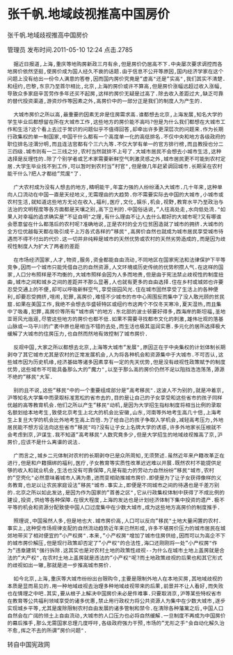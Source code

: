 # 张千帆.地域歧视推高中国房价  
张千帆.地域歧视推高中国房价

管理员 发布时间.2011-05-10 12:24  点击.2785

      据近日报道,上海,重庆等地购房新政三月有余,但是房价仍居高不下.中央屡次要求调控而各地房价依然坚挺,使房价成为国人经久不衰的话题.由于信息不公开等原因,国内经济学家在这个问题上没有给出一份令人满意的答卷,因而国内房价究竟是“虚高"还是“实高",我们其实不清楚.和纽约,巴黎,东京乃至首尔相比,北京,上海的房价或许不算高,但是房价涨幅远超过收入涨幅,导致众多家庭辛苦劳作多年还买不起房,这样的房价无疑是过高了.除去收入差距过大,缺乏可靠的替代投资渠道,游资炒作等因素之外,高房价中的一部分正是我们的制度人为产生的.

      大城市房价之所以高,最重要的因素无非是住房需求高.谁都想去北京,上海发展,知名大学的学生毕业后都想留在所在大城市工作,这些地方的房价能不高吗?但是为什么我们都想在大城市工作和生活?这个看上去过于常识的问题似乎不值得回答,却牵出许多更深层次的问题来.作为长期行政集权的单一制国家,中国干什么都有一个高度单一化的高低排名.不仅中央和地方各级政府的职位排名泾渭分明,而且连法官都有个三六九等.不仅大学有单一的官方排行榜,而且教授也分二三四级.城市则有一二三线之分,农村当然就排不上号了.大城市居民不会想去小城市生活,这种选择是反理性的.除了个别学者或艺术家需要新鲜空气刺激灵感之外,城市居民更不可能到农村定居.大学生毕业找不到工作,可以暂时到农村当“村官",但是做几年赶紧调回城市.长期呆在农村能干什么?把人才都给“荒废"了.

      广大农村成为没有人想去的地方,精明能干,年富力强的人纷纷涌入大城市.几十年来,这种单向人口流动在中国一直是天经地义,无需理由的大趋势.你不需要实际去中国的大城市,小城市或农村生活,就知道这些地方无论在收入,福利,医疗,文化,娱乐,机会,视野,教育水平乃至政治与法治的文明程度等各方面都是天壤之别,高下立判的.中国俗话说,“人往高处走,水向低处流."如果人对幸福的追求确实是“不证自明"之理,有什么理由不让人去什么都好的大城市呢?又有哪谁会愿意留在什么都落后的农村呢?准确地说,正是农村的全方位贫困造就了城市的拥挤.大城市的全方位优越每天都在吸引成千上万各式各样的“移民",高房价自然也就成为城市居民享受城市待遇而不得不付出的代价.这一切并非纯粹是城市的天然优势或农村的天然劣势造成的,而是因为歧视性制度人为扩大了两者的差距

      在市场经济国家,人才,物资,服务,资金都能自由流动,不同地区在国家宪法和法律保护下平等竞争,因而一个城市只能凭借自己的自然资源,人文环境或历史传统的优势积攒人气.在这样的国家,人口分布照样是不均衡的,大城市照样会因为人多而地贵,但是由于宪法禁止歧视性的制度扭曲,城市之间和城乡之间的差距并不那么显著,人也就有更多的自由选择.住在乡村或城郊也许要忍受交通上的不便,却可以呼吸新鲜空气,享受田园风光.住在城市固然享受了生活上的各种便利,却要忍受拥挤,喧闹,犯罪,高房价,难怪不少城市的市中心周围反而集中了没人敢光顾的贫民窟.如果在美国工作,我绝不会想去华盛顿特区或纽约市这两个不仅冬天寒冷,夏天湿热,而且集中了吸毒,犯罪,高房价等所有“城市病"的地方.东北部的波士顿要好得多,西海岸的斯坦福,圣地亚哥风光迤逦,尽管这些地方的房价也都不低.如果不需要寻找都市文化的刺激,雄伟壮观的落基山脉或一马平川的广袤中原也是相当不错的去处,而生活也极其滋润实惠.多元化的居所选择极大缓解了大城市的住房压力,也自然而然地有效控制了城市房价.

      反观中国,大家之所以都想去北京,上海等大城市“发展",原因正在于中央集权的计划体制长期剥夺了其它城市尤其是农村的正常发展机会,人为将各种机会和资源集中于大城市.不可否认,这些城市因为历史机缘,经济基础等诸多因素享有一定的先天优势,但是没有歧视性政策赋予的制度优势,这些城市不可能具备那么大的“魔力",以至于那么高的房价仍然不足以阻挡浩浩荡荡,源源不绝的“移民"大军.

      别的且不说,这些“移民"中的一个重要组成部分是“高考移民".这波人不为别的,就是冲着京,沪等知名大学集中而录取标准宽松的省市去的,目的是让自己的子女享受和这些省市的孩子同样优越的高等教育机会.他们之所以产生“移民"动机,是因为大学招生指标制度将相当比例的录取名额划给本地考生,致使北京考生上北大的机会比安徽,山东,河南等外地考生高几十倍,上海考生上复旦大学的机会比外地考生高上百倍.为了给自己的孩子争取入学机会,减轻高考压力,外地居民能不想方设法向这些省市“移民"吗?没有让子女上名牌大学的诱惑,许多外地家长压根就不会考虑到京,沪谋生.我不知道“高考移民"人数究竟多少,但是大学招生的地域歧视推高了京,沪房价,应该不是什么离谱的说法.

      广而言之,城乡二元体制对农村的长期剥夺已是众所周知,无须赘述.虽然近年来户籍改革正在进行,但是和户籍捆绑的福利,医疗,子女教育等实质性改革迟迟难以开展.既然农村不能提供足够的收入和就业机会,生活也没有可靠保障,凡是有能力的劳动力自然纷纷“移民"城市,农村的“空壳化"必然意味着城市人满为患,进而变相助推城市房价.即使是为了让子女获得像样的义务教育,也足以让农民家庭设法“移民"城市.事实上,即便是不同城市之间的待遇也是千差万别的.北京之所以如此发达,是因为作为国家的“首善之区",它从行政集权体制中获得了不成比例的建设,投资,供给等各种保障.在很大程度,上海的发达也是计划经济体制下集中投资的遗产.极不平等的机会和资源分配致使中国人口过度集中在少数大城市,成为这些地方高房价的制度推手.

      照理说,中国虽然人多,但是地也大.城市房价高,人口可以反向“移民"土地大量闲置的农村.事实上,这种受市场规律支配的自然流动趋势近年来已然形成,许多不堪房价压力的城市居民在城郊地带买了相对便宜的“小产权房".本来,“小产权房"增加了城市住房供给,因而可以为高企不下的城市房价解压,但是现行政策却否定了“小产权"的合法性,海口还刚刚将一处“小产权房"作为“违章建筑"强行拆除.这其实也是对农村土地的政策性歧视--为什么在城市土地上盖房就是合法的“大产权",在农村土地上盖房就是违法的“小产权"呢?而土地政策歧视的后果也和其它形式的歧视如出一辙,那就是进一步推高城市房价.

      如今北京,上海,重庆等大城市纷纷出台限购令,主要是限制外地人在本地买房,其地域歧视的本质是显而易见的.用一种地域歧视去治理多种地域歧视带来的后果,前景并不让人看好,而失败也在情理之中吧.其实,要从根子上解决中国房价未必是件难事.只要取消京,沪等某些特权省市在教育等公共福利领域享受的诸多优惠,禁止用行政权力将公共资源人为集中在少数大城市,逐步实现城乡平等,尤其是废除限制农村自由发展的诸多管制和禁令.在清除各种藩篱之后,中国人口自然会在广阔的领土上自由流动,大城市的人口压力也必将自然缓解.一旦制度不再成为中国房价的幕后推手,那么无需国家总理几度呼吁,各级政府强力干预,市场的“无形之手"会自动化解久治不愈,挥之不去的所谓“房价问题".

转自中国宪政网